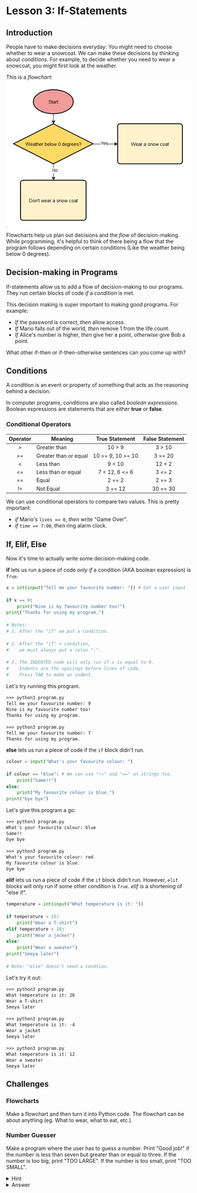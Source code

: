 # Lesson 3: If-Statements

## Introduction
People have to make decisions everyday: You might need to choose whether to wear a snowcoat. We can make these decisions by thinking about *conditions*. For example, to decide whether you need to wear a snowcoat, you might first look at the weather.

This is a *flowchart*:
![](./assets/3_if_and_conditions_fig1.png)
Flowcharts help us plan out decisions and the *flow* of decision-making. While programming, it's helpful to think of there being a flow that the program follows depending on certain conditions (Like the weather being below 0 degrees).

## Decision-making in Programs
If-statements allow us to add a flow of decision-making to our programs. They run certain blocks of code *if* a *condition* is met.

This decision making is super important to making good programs. For example:
- *If* the password is correct, *then* allow access.
- *If* Mario falls out of the world, *then* remove 1 from the life count.
- *If* Alice's number is higher, *then* give her a point, *otherwise* give Bob a point.

What other if-then or if-then-otherwise sentences can you come up with?

## Conditions
A condition is an event or property of something that acts as the reasoning behind a decision.

In computer programs, conditions are also called *boolean expressions*. Boolean expressions are statements that are either **true** or **false**.

### Conditional Operators
| Operator | Meaning | True Statement | False Statement |
|:---:| --- |:---:|:---:|
|> |Greater than| 10 > 9 | 3 > 10 |
|>=|Greater than or equal| 10 >= 9, 10 >= 10 | 3 >= 20 |
|< |Less than| 9 < 10 | 12 < 2 |
|<=|Less than or equal| 7 < 12, 6 <= 6 | 3 <= 2
|==|Equal| 2 == 2 | 2 == 3 |
|!=|Not Equal| 3 == 12 | 30 == 30 |

We can use conditional operators to compare two values. This is pretty important:
- *if* Mario's `lives == 0`, *then* write "Game Over".
- *if* `time == 7:00`, *then* ring alarm clock.

## If, Elif, Else
Now it's time to actually write some decision-making code.

**if** lets us run a piece of code *only if* a condition (AKA boolean expression) is `True`.

```python
x = int(input("Tell me your favourite number: ")) # Get a user input

if x == 9:
    print("Nine is my favourite number too!")
print("Thanks for using my program.")

# Notes:
# 1. After the "if" we put a condition.

# 2. After the "if" + condition,
#    we must always put a colon ":".

# 3. The INDENTED code will only run if x is equal to 9.
#    Indents are the spacings before lines of code.
#    Press TAB to make an indent.
```
Let's try running this program.
```
>>> python3 program.py
Tell me your favourite number: 9
Nine is my favourite number too!
Thanks for using my program.

>>> python3 program.py
Tell me your favourite number: 7
Thanks for using my program.
```

**else** lets us run a piece of code if the `if` block didn't run.

```python
colour = input("What's your favourite colour: ")

if colour == "blue": # We can use "!=" and "==" on strings too.
    print("Same!!")
else:
    print("My favourite colour is blue.")
print("bye bye")
```
Let's give this program a go:
```
>>> python3 program.py
What's your favourite colour: blue
Same!!
bye bye

>>> python3 program.py
What's your favourite colour: red
My favourite colour is blue.
bye bye
```

**elif** lets us run a piece of code if the `if` block didn't run. However, `elif` blocks will only run if some other condition is `True`. *elif* is a shortening of "else if".

```python
temperature = int(input("What temperature is it: "))

if temperature > 15:
    print("Wear a T-shirt")
elif temperature < 10:
    print("Wear a jacket")
else:
    print("Wear a sweater")
print("Seeya later")

# Note: "else" doesn't need a condtion.
```
Let's try it out:
```
>>> python3 program.py
What temperature is it: 26
Wear a T-shirt
Seeya later

>>> python3 program.py
What temperature is it: -4
Wear a jacket
Seeya later

>>> python3 program.py
What temperature is it: 12
Wear a sweater
Seeya later
```


## Challenges
### Flowcharts
Make a flowchart and then turn it into Python code. The flowchart can be about anything (eg. What to wear, what to eat, etc.).

### Number Guesser
Make a program where the user has to guess a number. Print "Good job!" if the number is less than seven but greater than or equal to three. If the number is too big, print "TOO LARGE". If the number is too small, print "TOO SMALL".

<details>
<summary>Hint</summary>
You will need to use: if, elif, else statements. You will also need to use "<" and ">=".
</details>

<details>
<summary>Answer</summary>
There are many possible solutions, here's mine:

```python
guess = int(input("Guess a number: "))

if guess >= 7:
    print("TOO BIG")
elif guess < 3:
    print("TOO SMALL")
else:
    print("Good job!")
```
</details>
